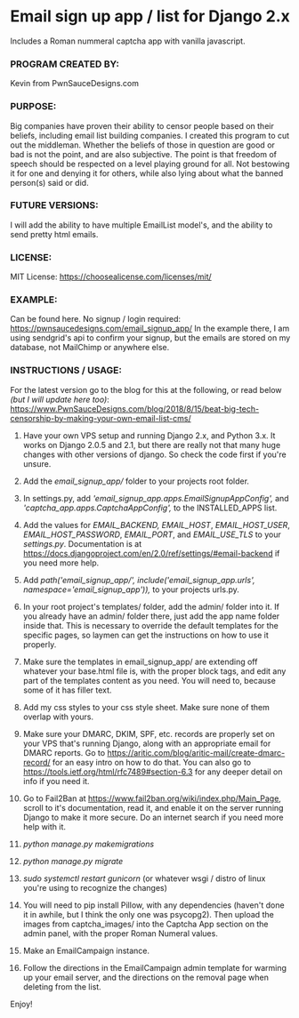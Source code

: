 # Email sign up app / list for Django 2.x

Includes a Roman nummeral captcha app with vanilla javascript.

### PROGRAM CREATED BY:
Kevin from PwnSauceDesigns.com

### PURPOSE:
Big companies have proven their ability to censor people based on their beliefs, including email list building companies. I created this program to cut out the middleman. Whether the beliefs of those in question are good or bad is not the point, and are also subjective. The point is that freedom of speech should be respected on a level playing ground for all. Not bestowing it for one and denying it for others, while also lying about what the banned person(s) said or did.

### FUTURE VERSIONS:
I will add the ability to have multiple EmailList model's, and the ability to send pretty html emails.

### LICENSE:
MIT License: https://choosealicense.com/licenses/mit/

### EXAMPLE:
Can be found here. No signup / login required: https://pwnsaucedesigns.com/email_signup_app/
In the example there, I am using sendgrid's api to confirm your signup, but the emails are stored on my database, not MailChimp or
anywhere else.

### INSTRUCTIONS / USAGE:
For the latest version go to the blog for this at the following, or read below *(but I will update here too)*:
https://www.PwnSauceDesigns.com/blog/2018/8/15/beat-big-tech-censorship-by-making-your-own-email-list-cms/

1. Have your own VPS setup and running Django 2.x, and Python 3.x. It works on Django 2.0.5 and 2.1, but there are really not
that many huge changes with other versions of django. So check the code first if you're unsure.

2. Add the *email_signup_app/* folder to your projects root folder.

3. In settings.py, add *'email_signup_app.apps.EmailSignupAppConfig',* and *'captcha_app.apps.CaptchaAppConfig',* to
the INSTALLED_APPS list.

4. Add the values for *EMAIL_BACKEND, EMAIL_HOST*, *EMAIL_HOST_USER*, *EMAIL_HOST_PASSWORD*, *EMAIL_PORT*, and *EMAIL_USE_TLS* to your
*settings.py*. Documentation is at https://docs.djangoproject.com/en/2.0/ref/settings/#email-backend if you need more help.

5. Add *path('email_signup_app/', include('email_signup_app.urls', namespace='email_signup_app')),* to your projects urls.py.

6. In your root project's templates/ folder, add the admin/ folder into it. If you already have an admin/ folder there, just
add the app name folder inside that. This is necessary to override the default templates for the specific pages, so laymen can
get the instructions on how to use it properly.

7. Make sure the templates in email_signup_app/ are extending off whatever your base.html file is, with the proper block tags,
and edit any part of the templates content as you need. You will need to, because some of it has filler text.

8. Add my css styles to your css style sheet. Make sure none of them overlap with yours.

9. Make sure your DMARC, DKIM, SPF, etc. records are properly set on your VPS that's running Django, along with an
appropriate email for DMARC reports. Go to https://aritic.com/blog/aritic-mail/create-dmarc-record/ for an easy intro on how
to do that. You can also go to https://tools.ietf.org/html/rfc7489#section-6.3 for any deeper detail on info if you need it.

10. Go to Fail2Ban at https://www.fail2ban.org/wiki/index.php/Main_Page, scroll to it's documentation, read it,
and enable it on the server running Django to make it more secure. Do an internet search if you need more help with it.

11. *python manage.py makemigrations*

12. *python manage.py migrate*

13. *sudo systemctl restart gunicorn* (or whatever wsgi / distro of linux you're using to recognize the changes)

14. You will need to pip install Pillow, with any dependencies (haven't done it in awhile, but I think the only one was
psycopg2). Then upload the images from captcha_images/ into the Captcha App section on the admin panel, with the proper
Roman Numeral values.

15. Make an EmailCampaign instance.

16. Follow the directions in the EmailCampaign admin template for warming up your email server, and the directions on
the removal page when deleting from the list.

Enjoy!
